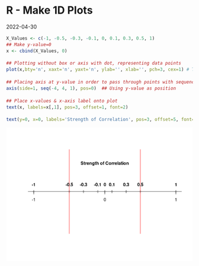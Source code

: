R - Make 1D Plots
================
2022-04-30

``` r
X_Values <- c(-1, -0.5, -0.3, -0.1, 0, 0.1, 0.3, 0.5, 1)
## Make y-value=0
x <- cbind(X_Values, 0)

## Plotting without box or axis with dot, representing data points
plot(x,bty='n', xaxt='n', yaxt='n', ylab='', xlab='', pch=3, cex=1) # Try pch=3,21,1

## Placing axis at y-value in order to pass through points with sequence wider than range
axis(side=1, seq(-4, 4, 1), pos=0)  ## Using y-value as position 

## Place x-values & x-axis label onto plot
text(x, labels=x[,1], pos=3, offset=1, font=2)

text(y=0, x=0, labels='Strength of Correlation', pos=3, offset=5, font=2)
```

![](corr_files/figure-gfm/unnamed-chunk-1-1.png)<!-- -->
